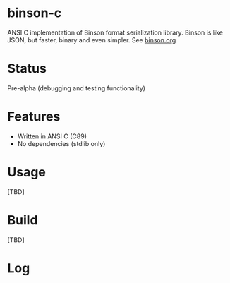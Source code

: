 binson-c
===========

ANSI C implementation of Binson format serialization library. Binson is like JSON, but faster, binary and
even simpler. See [binson.org](http://binson.org/)

Status
========

Pre-alpha (debugging and testing functionality)

Features
========

* Written in ANSI C (C89)
* No dependencies (stdlib only)

Usage
=====

[TBD]


Build
=====

[TBD]


Log
===
